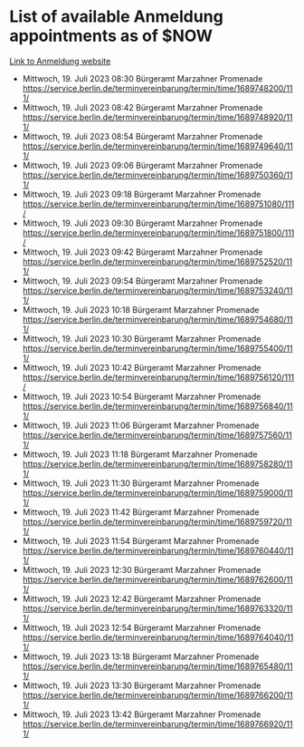 # List of available Anmeldung appointments as of $NOW
[Link to Anmeldung website](https://service.berlin.de/terminvereinbarung/termin/tag.php?termin=1&anliegen[]=120686&dienstleisterlist=122210,122217,327316,122219,327312,122227,327314,122231,327346,122243,327348,122254,122252,329742,122260,329745,122262,329748,122271,327278,122273,327274,122277,327276,330436,122280,327294,122282,327290,122284,327292,122291,327270,122285,327266,122286,327264,122296,327268,150230,329760,122297,327286,122294,327284,122312,329763,122314,329775,122304,327330,122311,327334,122309,327332,317869,122281,327352,122279,329772,122283,122276,327324,122274,327326,122267,329766,122246,327318,122251,327320,122257,327322,122208,327298,122226,327300&herkunft=http%3A%2F%2Fservice.berlin.de%2Fdienstleistung%2F120686%2F)
- Mittwoch, 19. Juli 2023 08:30 Bürgeramt Marzahner Promenade https://service.berlin.de/terminvereinbarung/termin/time/1689748200/111/
- Mittwoch, 19. Juli 2023 08:42 Bürgeramt Marzahner Promenade https://service.berlin.de/terminvereinbarung/termin/time/1689748920/111/
- Mittwoch, 19. Juli 2023 08:54 Bürgeramt Marzahner Promenade https://service.berlin.de/terminvereinbarung/termin/time/1689749640/111/
- Mittwoch, 19. Juli 2023 09:06 Bürgeramt Marzahner Promenade https://service.berlin.de/terminvereinbarung/termin/time/1689750360/111/
- Mittwoch, 19. Juli 2023 09:18 Bürgeramt Marzahner Promenade https://service.berlin.de/terminvereinbarung/termin/time/1689751080/111/
- Mittwoch, 19. Juli 2023 09:30 Bürgeramt Marzahner Promenade https://service.berlin.de/terminvereinbarung/termin/time/1689751800/111/
- Mittwoch, 19. Juli 2023 09:42 Bürgeramt Marzahner Promenade https://service.berlin.de/terminvereinbarung/termin/time/1689752520/111/
- Mittwoch, 19. Juli 2023 09:54 Bürgeramt Marzahner Promenade https://service.berlin.de/terminvereinbarung/termin/time/1689753240/111/
- Mittwoch, 19. Juli 2023 10:18 Bürgeramt Marzahner Promenade https://service.berlin.de/terminvereinbarung/termin/time/1689754680/111/
- Mittwoch, 19. Juli 2023 10:30 Bürgeramt Marzahner Promenade https://service.berlin.de/terminvereinbarung/termin/time/1689755400/111/
- Mittwoch, 19. Juli 2023 10:42 Bürgeramt Marzahner Promenade https://service.berlin.de/terminvereinbarung/termin/time/1689756120/111/
- Mittwoch, 19. Juli 2023 10:54 Bürgeramt Marzahner Promenade https://service.berlin.de/terminvereinbarung/termin/time/1689756840/111/
- Mittwoch, 19. Juli 2023 11:06 Bürgeramt Marzahner Promenade https://service.berlin.de/terminvereinbarung/termin/time/1689757560/111/
- Mittwoch, 19. Juli 2023 11:18 Bürgeramt Marzahner Promenade https://service.berlin.de/terminvereinbarung/termin/time/1689758280/111/
- Mittwoch, 19. Juli 2023 11:30 Bürgeramt Marzahner Promenade https://service.berlin.de/terminvereinbarung/termin/time/1689759000/111/
- Mittwoch, 19. Juli 2023 11:42 Bürgeramt Marzahner Promenade https://service.berlin.de/terminvereinbarung/termin/time/1689759720/111/
- Mittwoch, 19. Juli 2023 11:54 Bürgeramt Marzahner Promenade https://service.berlin.de/terminvereinbarung/termin/time/1689760440/111/
- Mittwoch, 19. Juli 2023 12:30 Bürgeramt Marzahner Promenade https://service.berlin.de/terminvereinbarung/termin/time/1689762600/111/
- Mittwoch, 19. Juli 2023 12:42 Bürgeramt Marzahner Promenade https://service.berlin.de/terminvereinbarung/termin/time/1689763320/111/
- Mittwoch, 19. Juli 2023 12:54 Bürgeramt Marzahner Promenade https://service.berlin.de/terminvereinbarung/termin/time/1689764040/111/
- Mittwoch, 19. Juli 2023 13:18 Bürgeramt Marzahner Promenade https://service.berlin.de/terminvereinbarung/termin/time/1689765480/111/
- Mittwoch, 19. Juli 2023 13:30 Bürgeramt Marzahner Promenade https://service.berlin.de/terminvereinbarung/termin/time/1689766200/111/
- Mittwoch, 19. Juli 2023 13:42 Bürgeramt Marzahner Promenade https://service.berlin.de/terminvereinbarung/termin/time/1689766920/111/
